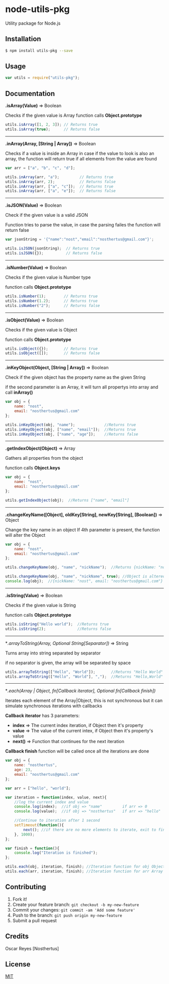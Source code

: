# node-utils-pkg
Utility package for Node.js
## Installation
```bash
$ npm install utils-pkg --save
```
## Usage
```Javascript
var utils = require("utils-pkg");
```
## Documentation
**.isArray(Value)** => Boolean

Checks if the given value is Array
function calls **Object.prototype**
```Javascript
utils.isArray([1, 2, 3]); // Returns true
utils.isArray(true);      // Returns false
```

* * *

**.inArray(Array, [String | Array])** => Boolean

Checks if a value is inside an Array
in case if the value to look is also an array, the function will return true if all elements from the value are found
```Javascript
var arr = ["a", "b", "c", "d"];

utils.inArray(arr, "a");         // Returns true
utils.inArray(arr, 2);           // Returns false
utils.inArray(arr, ["a", "c"]);  // Returns true
utils.inArray(arr, ["a", "e"]);  // Returns false
```

* * *

**.isJSON(Value)** => Boolean

Check if the given value is a valid JSON

Function tries to parse the value, in case the parsing failes the function will return false
```Javascript
var jsonString = '{"name":"nost","email":"nosthertus@gmail.com"}';

utils.isJSON(jsonString);  // Returns true
utils.isJSON({});          // Returns false
```

* * *

**.isNumber(Value)** => Boolean

Checks if the given value is Number type

function calls **Object.prototype**
```Javascript
utils.isNumber(1);        // Returns true
utils.isNumber(1.2);      // Returns true
utils.isNumber("2");      // Returns false
```

* * *

**.isObject(Value)** => Boolean

Checks if the given value is Object

function calls **Object.prototype**
```Javascript
utils.isObject({});       // Returns true
utils.isObject([]);       // Returns false
```

* * *

**.inKeyObject(Object, [String | Array])** => Boolean

Check if the given object has the property name as the given String

if the second parameter is an Array, it will turn all propertys into array and call **inArray()**
```Javascript
var obj = {
	name: "nost",
	email: "nosthertus@gmail.com"
};

utils.inKeyObject(obj, "name");             //Returns true
utils.inKeyObject(obj, ["name", "email"]);  //Returns true
utils.inKeyObject(obj, ["name", "age"]);    //Returns false
```

* * *

**.getIndexObject(Object)** => Array

Gathers all properties from the object

function calls **Object.keys**
```Javascript
var obj = {
	name: "nost",
	email: "nosthertus@gmail.com"
};

utils.getIndexObject(obj);  //Returns ["name", "email"]
```

* * *

**.changeKeyName([Object], oldKey[String], newKey[String], [Boolean])** => Object

Change the key name in an object
If 4th parameter is present, the function will alter the Object

```Javascript
var obj = {
	name: "nost",
	email: "nosthertus@gmail.com"
};

utils.changeKeyName(obj, "name", "nickName");  //Returns {nickName: "nost", email: "nosthertus@gmail.com"}

utils.changeKeyName(obj, "name", "nickName", true); //Object is altered
console.log(obj);  //{nickName: "nost", email: "nosthertus@gmail.com"}
```

* * *

**.isString(Value)** => Boolean

Checks if the given value is String

function calls **Object.prototype**
```Javascript
utils.isString("Hello world");  //Returns true
utils.isString(2);              //Returns false
```

* * *

**.arrayToString(Array, *Optional String[Separator])** => String

Turns array into string separated by separator

if no separator is given, the array will be separated by space
```Javascript
utils.arrayToString(["Hello", "World"]);       //Returns "Hello World"
utils.arrayToString(["Hello", "World"], ",");  //Returns "Hello,World"
```

* * *

**.each(Array | Object, fn[Callback iterator], *Optional fn[Callback finish])**

Iterates each element of the Array|Object, this is not synchronous but it can simulate synchronous iterations with callbacks

**Callback iterator** has 3 parameters:
- **index**  => The current index iteration, if Object then it's property
- **value**  => The value of the current intex, if Object then it's property's value
- **next()** => Function that continues for the next iteration

**Callback finish** function will be called once all the iterations are done
```Javascript
var obj = {
	name: "nosthertus",
	age: 23,
	email: "nosthertus@gmail.com"
};

var arr = ["hello", "world"];

var iteration = function(index, value, next){
	//log the current index and value
    console.log(index);  //if obj => "name"         if arr => 0
    console.log(value);  //if obj => "nosthertus"   if arr => "hello"

	//Continue to iteration after 1 second
    setTimeout(function(){
   		next(); //if there are no more elements to iterate, exit to finish()
    }, 1000);
};

var finish = function(){
	console.log("Iteration is finished");
};

utils.each(obj, iteration, finish); //Iteration function for obj Object
utils.each(arr, iteration, finish); //Iteration function for arr Array
```

## Contributing
1. Fork it!
2. Create your feature branch: `git checkout -b my-new-feature`
3. Commit your changes: `git commit -am 'Add some feature'`
4. Push to the branch: `git push origin my-new-feature`
5. Submit a pull request

## Credits
Oscar Reyes [Nosthertus]
## License
[MIT](https://github.com/Nosthertus/node-playlist-extractor/blob/master/LICENSE.md)
